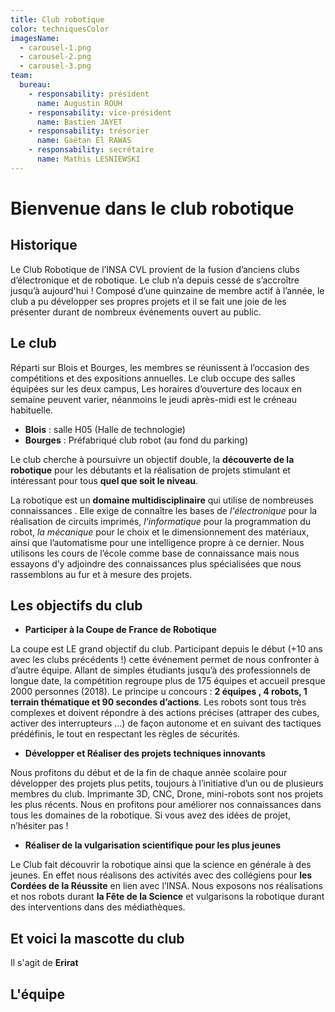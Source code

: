 ```yaml
---
title: Club robotique
color: techniquesColor
imagesName:
  - carousel-1.png
  - carousel-2.png
  - carousel-3.png
team:
  bureau:
    - responsability: président
      name: Augustin ROUH
    - responsability: vice-président
      name: Bastien JAYET
    - responsability: trésorier
      name: Gaëtan El RAWAS
    - responsability: secrétaire
      name: Mathis LESNIEWSKI
---
```


# Bienvenue dans le club robotique

<campus-center>
  <campus-responsive-image
    folder-name="federation/techniques/club-robotique"
    name="logo.png"
    max-width="400">
  </campus-responsive-image>
</campus-center>

## Historique

Le Club Robotique de l’INSA CVL provient de la fusion d’anciens clubs
d’électronique et de robotique. Le club n’a depuis cessé de s’accroître jusqu’à
aujourd'hui ! Composé d’une quinzaine de membre actif à l’année, le club a pu
développer ses propres projets et il se fait une joie de les présenter durant de
nombreux événements ouvert au public.

## Le club

Réparti sur Blois et Bourges, les membres se réunissent à l’occasion des
compétitions et des expositions annuelles. Le club occupe des salles équipées
sur les deux campus, Les horaires d’ouverture des locaux en semaine peuvent
varier, néanmoins le jeudi après-midi est le créneau habituelle.

- **Blois** : salle H05 (Halle de technologie)
- **Bourges** : Préfabriqué club robot (au fond du parking)

Le club cherche à poursuivre un objectif double, la **découverte de la
robotique** pour les débutants et la réalisation de projets stimulant et
intéressant pour tous **quel que soit le niveau**.

La robotique est un **domaine multidisciplinaire** qui utilise de nombreuses
connaissances . Elle exige de connaître les bases de _l'électronique_ pour la
réalisation de circuits imprimés, _l'informatique_ pour la programmation du
robot, _la mécanique_ pour le choix et le dimensionnement des matériaux, ainsi
que l’automatisme pour une intelligence propre à ce dernier. Nous utilisons les
cours de l’école comme base de connaissance mais nous essayons d’y adjoindre des
connaissances plus spécialisées que nous rassemblons au fur et à mesure des
projets.

<campus-center>
  <campus-carousel :names="imagesName" folder-name="federation/techniques/club-robotique"></campus-carousel>
</campus-center>

## Les objectifs du club

- **Participer à la Coupe de France de Robotique**

La coupe est LE grand objectif du club. Participant depuis le début (+10 ans
avec les clubs précédents !) cette événement permet de nous confronter à d’autre
équipe. Allant de simples étudiants jusqu’à des professionnels de longue date,
la compétition regroupe plus de 175 équipes et accueil presque 2000 personnes
(2018). Le principe u concours : **2 équipes , 4 robots, 1 terrain thématique et
90 secondes d’actions**. Les robots sont tous très complexes et doivent répondre
à des actions précises (attraper des cubes, activer des interrupteurs …) de
façon autonome et en suivant des tactiques prédéfinis, le tout en respectant les
règles de sécurités.

- **Développer et Réaliser des projets techniques innovants**

Nous profitons du début et de la fin de chaque année scolaire pour développer
des projets plus petits, toujours à l’initiative d’un ou de plusieurs membres du
club. Imprimante 3D, CNC, Drone, mini-robots sont nos projets les plus récents.
Nous en profitons pour améliorer nos connaissances dans tous les domaines de la
robotique. Si vous avez des idées de projet, n’hésiter pas !

- **Réaliser de la vulgarisation scientifique pour les plus jeunes**

Le Club fait découvrir la robotique ainsi que la science en générale à des
jeunes. En effet nous réalisons des activités avec des collégiens pour **les
Cordées de la Réussite** en lien avec l’INSA. Nous exposons nos réalisations et
nos robots durant **la Fête de la Science** et vulgarisons la robotique durant
des interventions dans des médiathèques.

## Et voici la mascotte du club

<campus-center>
  <campus-responsive-image
    folder-name="federation/techniques/club-robotique"
    name="mascotte.jpg"
    max-width="200">
  </campus-responsive-image>
</campus-center>

Il s'agit de **Erirat**

## L'équipe

<campus-team :team="team" :color="color"></campus-team>
